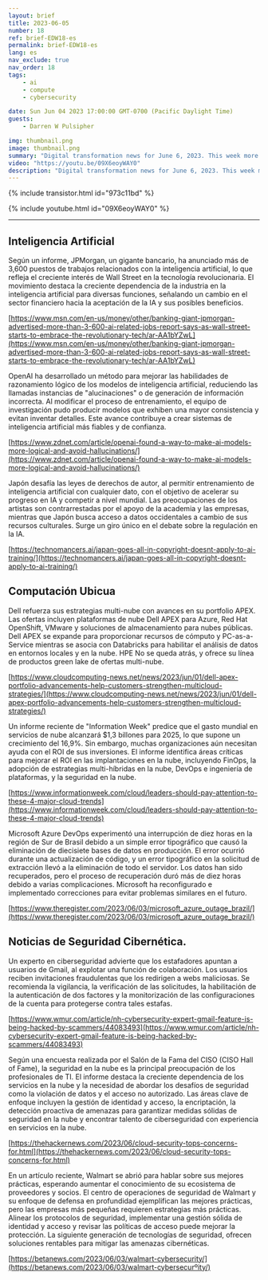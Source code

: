 ```yaml
---
layout: brief
title: 2023-06-05
number: 18
ref: brief-EDW18-es
permalink: brief-EDW18-es
lang: es
nav_exclude: true
nav_order: 18
tags:
    - ai
    - compute
    - cybersecurity

date: Sun Jun 04 2023 17:00:00 GMT-0700 (Pacific Daylight Time)
guests:
    - Darren W Pulsipher

img: thumbnail.png
image: thumbnail.png
summary: "Digital transformation news for June 6, 2023. This week more jobs in AI, major cyber security breaches, and cloud technology best practices."
video: "https://youtu.be/09X6eoyWAY0"
description: "Digital transformation news for June 6, 2023. This week more jobs in AI, major cyber security breaches, and cloud technology best practices."
---
```



{% include transistor.html id="973c11bd" %}



{% include youtube.html id="09X6eoyWAY0" %}


---

## Inteligencia Artificial

Según un informe, JPMorgan, un gigante bancario, ha anunciado más de 3,600 puestos de trabajos relacionados con la inteligencia artificial, lo que refleja el creciente interés de Wall Street en la tecnología revolucionaria. El movimiento destaca la creciente dependencia de la industria en la inteligencia artificial para diversas funciones, señalando un cambio en el sector financiero hacia la aceptación de la IA y sus posibles beneficios.

[https://www.msn.com/en-us/money/other/banking-giant-jpmorgan-advertised-more-than-3-600-ai-related-jobs-report-says-as-wall-street-starts-to-embrace-the-revolutionary-tech/ar-AA1bYZwL](https://www.msn.com/en-us/money/other/banking-giant-jpmorgan-advertised-more-than-3-600-ai-related-jobs-report-says-as-wall-street-starts-to-embrace-the-revolutionary-tech/ar-AA1bYZwL)

OpenAI ha desarrollado un método para mejorar las habilidades de razonamiento lógico de los modelos de inteligencia artificial, reduciendo las llamadas instancias de "alucinaciones" o de generación de información incorrecta. Al modificar el proceso de entrenamiento, el equipo de investigación pudo producir modelos que exhiben una mayor consistencia y evitan inventar detalles. Este avance contribuye a crear sistemas de inteligencia artificial más fiables y de confianza.

[https://www.zdnet.com/article/openai-found-a-way-to-make-ai-models-more-logical-and-avoid-hallucinations/](https://www.zdnet.com/article/openai-found-a-way-to-make-ai-models-more-logical-and-avoid-hallucinations/)

Japón desafía las leyes de derechos de autor, al permitir entrenamiento de inteligencia artificial con cualquier dato, con el objetivo de acelerar su progreso en IA y competir a nivel mundial. Las preocupaciones de los artistas son contrarrestadas por el apoyo de la academia y las empresas, mientras que Japón busca acceso a datos occidentales a cambio de sus recursos culturales. Surge un giro único en el debate sobre la regulación en la IA.

[https://technomancers.ai/japan-goes-all-in-copyright-doesnt-apply-to-ai-training/](https://technomancers.ai/japan-goes-all-in-copyright-doesnt-apply-to-ai-training/)

## Computación Ubicua

Dell refuerza sus estrategias multi-nube con avances en su portfolio APEX. Las ofertas incluyen plataformas de nube Dell APEX para Azure, Red Hat OpenShift, VMware y soluciones de almacenamiento para nubes públicas. Dell APEX se expande para proporcionar recursos de cómputo y PC-as-a-Service mientras se asocia con Databricks para habilitar el análisis de datos en entornos locales y en la nube. HPE No se queda atrás, y ofrece su línea de productos green lake de ofertas multi-nube.

[https://www.cloudcomputing-news.net/news/2023/jun/01/dell-apex-portfolio-advancements-help-customers-strengthen-multicloud-strategies/](https://www.cloudcomputing-news.net/news/2023/jun/01/dell-apex-portfolio-advancements-help-customers-strengthen-multicloud-strategies/)

Un informe reciente de "Information Week" predice que el gasto mundial en servicios de nube alcanzará $1,3 billones para 2025, lo que supone un crecimiento del 16,9%. Sin embargo, muchas organizaciones aún necesitan ayuda con el ROI de sus inversiones. El informe identifica áreas críticas para mejorar el ROI en las implantaciones en la nube, incluyendo FinOps, la adopción de estrategias multi-híbridas en la nube, DevOps e ingeniería de plataformas, y la seguridad en la nube.

[https://www.informationweek.com/cloud/leaders-should-pay-attention-to-these-4-major-cloud-trends](https://www.informationweek.com/cloud/leaders-should-pay-attention-to-these-4-major-cloud-trends)

Microsoft Azure DevOps experimentó una interrupción de diez horas en la región de Sur de Brasil debido a un simple error tipográfico que causó la eliminación de diecisiete bases de datos en producción. El error ocurrió durante una actualización de código, y un error tipográfico en la solicitud de extracción llevó a la eliminación de todo el servidor. Los datos han sido recuperados, pero el proceso de recuperación duró más de diez horas debido a varias complicaciones. Microsoft ha reconfigurado e implementado correcciones para evitar problemas similares en el futuro.

[https://www.theregister.com/2023/06/03/microsoft_azure_outage_brazil/](https://www.theregister.com/2023/06/03/microsoft_azure_outage_brazil/)

## Noticias de Seguridad Cibernética.

Un experto en ciberseguridad advierte que los estafadores apuntan a usuarios de Gmail, al explotar una función de colaboración. Los usuarios reciben invitaciones fraudulentas que los redirigen a webs maliciosas. Se recomienda la vigilancia, la verificación de las solicitudes, la habilitación de la autenticación de dos factores y la monitorización de las configuraciones de la cuenta para protegerse contra tales estafas.

[https://www.wmur.com/article/nh-cybersecurity-expert-gmail-feature-is-being-hacked-by-scammers/44083493](https://www.wmur.com/article/nh-cybersecurity-expert-gmail-feature-is-being-hacked-by-scammers/44083493)

Según una encuesta realizada por el Salón de la Fama del CISO (CISO Hall of Fame), la seguridad en la nube es la principal preocupación de los profesionales de TI. El informe destaca la creciente dependencia de los servicios en la nube y la necesidad de abordar los desafíos de seguridad como la violación de datos y el acceso no autorizado. Las áreas clave de enfoque incluyen la gestión de identidad y acceso, la encriptación, la detección proactiva de amenazas para garantizar medidas sólidas de seguridad en la nube y encontrar talento de ciberseguridad con experiencia en servicios en la nube.

[https://thehackernews.com/2023/06/cloud-security-tops-concerns-for.html](https://thehackernews.com/2023/06/cloud-security-tops-concerns-for.html)

En un artículo reciente, Walmart se abrió para hablar sobre sus mejores prácticas, esperando aumentar el conocimiento de su ecosistema de proveedores y socios. El centro de operaciones de seguridad de Walmart y su enfoque de defensa en profundidad ejemplifican las mejores prácticas, pero las empresas más pequeñas requieren estrategias más prácticas. Alinear los protocolos de seguridad, implementar una gestión sólida de identidad y acceso y revisar las políticas de acceso puede mejorar la protección. La siguiente generación de tecnologías de seguridad, ofrecen soluciones rentables para mitigar las amenazas cibernéticas.

[https://betanews.com/2023/06/03/walmart-cybersecurity/](https://betanews.com/2023/06/03/walmart-cybersecurºity/)


